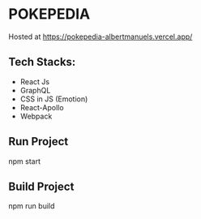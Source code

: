 # POKEPEDIA

Hosted at https://pokepedia-albertmanuels.vercel.app/

## Tech Stacks:

- React Js
- GraphQL
- CSS in JS (Emotion)
- React-Apollo
- Webpack

## Run Project

npm start

## Build Project

npm run build
